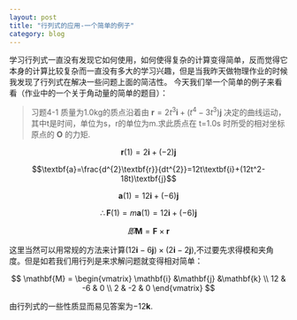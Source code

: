 ```yaml
---
layout: post
title: "行列式的应用-一个简单的例子"
category: blog
---
```

学习行列式一直没有发现它如何使用，如何使得复杂的计算变得简单，反而觉得它本身的计算比较复杂而一直没有多大的学习兴趣，但是当我昨天做物理作业的时候我发现了行列式在解决一些问题上面的简洁性。
今天我们举一个简单的例子来看看（作业中的一个关于角动量的简单的题目）：

>习题4-1 质量为1.0kg的质点沿着由 $\textbf{r}=2t^3\textbf{i}+(t^4-3t^3)\textbf{j}$ 决定的曲线运动，其中t是时间，单位为s，r的单位为m.求此质点在 t=1.0s 时所受的相对坐标原点的 $\textbf{O}$ 的力矩.

$$\textbf{r}(1)=2\textbf{i}+(-2)\textbf{j}$$

$$\textbf{a}=\frac{d^{2}\textbf{r}}{dt^{2}}=12t\textbf{i}+(12t^2-18t)\textbf{j}$$

$$\textbf{a}(1)=12\textbf{i}+(-6)\textbf{j}$$

$$\therefore \textbf{F}(1)=m\textbf{a}(1)=12\textbf{i}+(-6)\textbf{j}$$

$$即 \textbf{M}=\textbf{F}\times\textbf{r}$$

这里当然可以用常规的方法来计算$(12\textbf{i}-6\textbf{j})\times(2\textbf{i}-2\textbf{j})$,不过要先求得模和夹角度。但是如若我们用行列是来求解问题就变得相对简单：

$$
\mathbf{M} =  \begin{vmatrix} \mathbf{i} &\mathbf{j} &\mathbf{k} \\
12 &  -6 & 0 \\
2 &  -2 & 0 \end{vmatrix}
$$

由行列式的一些性质显而易见答案为$-12\textbf{k}$.
